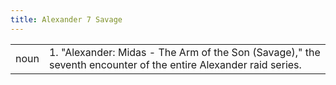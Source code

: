 ```yaml
---
title: Alexander 7 Savage
---
```

| | |
| --- | --- |
| noun | 1.  	"Alexander: Midas - The Arm of the Son (Savage)," the seventh encounter of the entire Alexander raid series.	|
